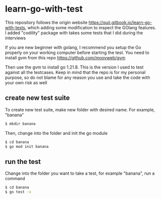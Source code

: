 # learn-go-with-test

This repository follows the origin website https://quii.gitbook.io/learn-go-with-tests, which adding some modification to inspect the GOlang features. I added "codility" package with takes some tests that I did during the interviews

If you are new beginner with golang, I recommend you setup the Go properly on your working computer before starting the test. You need to install gvm from this repo https://github.com/moovweb/gvm

Then use the gvm to install go 1.21.8. This is the version I used to test against all the testcases. Keep in mind that the repo is for my personal purpose, so do not blame for any reason you use and take the code with your own risk as well

## create new test suite
To create new test suite, make new folder with desired name. For example, "banana"
```bash
$ mkdir banana
```
Then, change into the folder and init the go module
```bash
$ cd banana
$ go mod init banana
```
## run the test
Change into the folder you want to take a test, for example "banana", run a command
```bash
$ cd banana
$ go test -v
```
